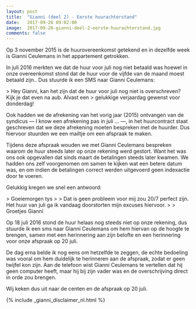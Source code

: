 ```yaml
---
layout: post
title:  "Gianni (deel 2) - Eerste huurachterstand"
date:   2017-09-26 09:02:00
image:  2017-09-26-gianni-deel-2-eerste-huurachterstand.jpg
comments: false
---
```

Op 3 november 2015 is de huurovereenkomst getekend en in dezelfde week is <span itemscope itemtype="http://schema.org/Person"><span itemprop="givenName">Gianni</span> <span itemprop="familyName">Ceulemans</span></span> in het appartement getrokken.

In juli 2016 merkten we dat de huur voor juli nog niet betaald was hoewel in onze overeenkomst stond dat de huur voor 
de vijfde van de maand moest betaald zijn.. Dus stuurde ik een SMS naar <span itemscope itemtype="http://schema.org/Person"><span itemprop="givenName">Gianni</span> <span class="hidden" itemprop="familyName">Ceulemans</span></span>:

<div class="email" itemscope itemtype="http://schema.org/Message">
  <div itemscope itemprop="sender" itemtype="http://schema.org/Person"><meta itemprop="name" content="Tijs Verkoyen" /></div>
  <div itemscope itemprop="recipient" itemtype="http://schema.org/Person"><meta itemprop="name" content="Gianni Ceulemans" /></div>
  <meta itemprop="dateSent" content="2016-07-12T09:25:00" />
  <div itemprop="text" markdown="1">
> Hey Gianni, kan het zijn dat de huur voor juli nog niet is overschreven? Kijk je dat even na aub. Alvast een 
> gelukkige verjaardag gewenst voor donderdag!
  </div>
</div>

Ook hadden we de afrekening van het vorig jaar (2015) ontvangen van de syndicus &mdash; I know een afrekening pas in juli &hellip; 
&mdash;, in het huurcontract staat geschreven dat we deze afrekening moeten bespreken met de huurder. 
Dus hiervoor stuurden we een mailtje om een afspraak te maken.

Tijdens deze afspraak wouden we met <span itemscope itemtype="http://schema.org/Person"><span itemprop="givenName">Gianni</span> <span class="hidden" itemprop="familyName">Ceulemans</span></span> 
bespreken waarom de huur steeds later op onze rekening werd gestort. Want het was ons ook opgevallen dat sinds maart de 
betalingen steeds later kwamen. We hadden ons zelf voorgenomen om samen te kijken wat een betere datum was, en om indien 
de betalingen correct werden uitgevoerd geen indexactie door te voeren.


<span id="belofte-afspraak">Gelukkig kregen we snel een antwoord:</span>

<div class="email" itemscope itemtype="http://schema.org/Message">
  <div itemscope itemprop="recipient" itemtype="http://schema.org/Person"><meta itemprop="name" content="Tijs Verkoyen" /></div>
  <div itemscope itemprop="sender" itemtype="http://schema.org/Person"><meta itemprop="name" content="Gianni Ceulemans" /></div>
  <meta itemprop="dateSent" content="2016-07-13T08:41:00" />
  <div itemprop="text" markdown="1">
> Goeiemorgen tys 
>
> Dat is geen probleem voor mij zou 20/7 perfect zijn. Het huur van juli ga ik vandaag doorstorten mijn excuses hiervoor.
> 
> Groetjes Gianni
  </div>
</div>

Op 18 juli 2016 stond de huur helaas nog steeds niet op onze rekening, dus stuurde ik een sms naar <span itemscope itemtype="http://schema.org/Person"><span itemprop="givenName">Gianni</span> <span class="hidden" itemprop="familyName">Ceulemans</span></span> 
om hem hiervan op de hoogte te brengen, samen met een herinnering aan zijn belofte en een herinnering voor onze afspraak 
op 20 juli.

De dag erna belde ik nog eens om hetzelfde te zeggen, de echte bedoeling was vooral om hem duidelijk te herinneren aan 
de afspraak, zodat er geen twijfel kon zijn. Aan de telefoon wist <span itemscope itemtype="http://schema.org/Person"><span itemprop="givenName">Gianni</span> <span class="hidden" itemprop="familyName">Ceulemans</span></span> 
te vertellen dat hij geen computer heeft, maar hij bij zijn vader was en de overschrijving direct in orde zou brengen.

Wij keken dus uit naar de centen en de afspraak op 20 juli.

{% include _gianni_disclaimer_nl.html %}
